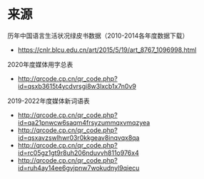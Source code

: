 # 来源

历年中国语言生活状况绿皮书数据（2010-2014各年度数据下载） 
- https://cnlr.blcu.edu.cn/art/2015/5/19/art_8767_1096998.html

2020年度媒体用字总表
- http://qrcode.cp.cn/qr_code.php?id=qsxb3615t4ycdvrsgi8w3lxcb1x7n0v9

2019-2022年度媒体新词语表
- http://qrcode.cp.cn/qr_code.php?id=qa21pnwcw6saqm4frsyzummqxvmqzyea
- http://qrcode.cp.cn/qr_code.php?id=qsxavzswlhwr03r0kkgeav8inqvqx8qa
- http://qrcode.cp.cn/qr_code.php?id=rc05gz1gt9r8uh206nduvvh811o976x4
- http://qrcode.cp.cn/qr_code.php?id=ruh4ay14ee6gvjpnw7wokudnyl9qiecu
